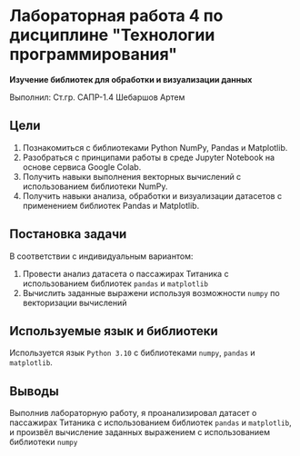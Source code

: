 # Лабораторная работа 4 по дисциплине "Технологии программирования"

**Изучение библиотек для обработки и визуализации данных**

Выполнил: Ст.гр. САПР-1.4 Шебаршов Артем

## Цели

1. Познакомиться c библиотеками Python NumPy, Pandas и Matplotlib.
2. Разобраться с принципами работы в среде Jupyter Notebook на основе сервиса Google Colab.
3. Получить навыки выполнения векторных вычислений с использованием библиотеки NumPy.
4. Получить навыки анализа, обработки и визуализации датасетов с применением библиотек Pandas и Matplotlib.

## Постановка задачи

В соответствии с индивидуальным вариантом:

1. Провести анализ датасета о пассажирах Титаника с использованием библиотек `pandas` и `matplotlib`
2. Вычислить заданные выражени используя возможности `numpy` по векторизации вычислений 

## Используемые язык и библиотеки

Используется язык `Python 3.10` c библиотеками `numpy`, `pandas` и `matplotlib`.

## Выводы

Выполнив лабораторную работу, я проанализировал датасет о пассажирах Титаника с использованием библиотек `pandas` и `matplotlib`, и произвёл вычисление заданных выражением с использованием библиотеки `numpy`
